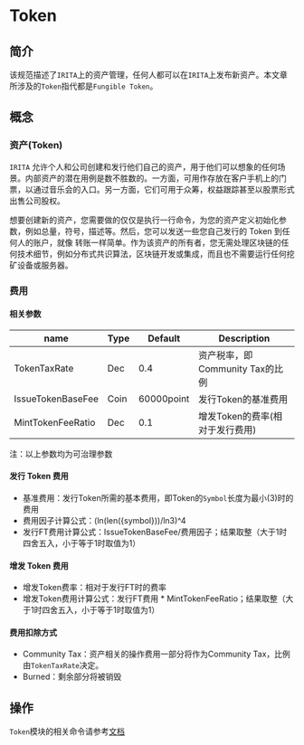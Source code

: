 # Token

## 简介

该规范描述了`IRITA`上的资产管理，任何人都可以在`IRITA`上发布新资产。本文章所涉及的`Token`指代都是`Fungible Token`。

## 概念

### 资产(Token)

`IRITA` 允许个人和公司创建和发行他们自己的资产，用于他们可以想象的任何场景。内部资产的潜在用例是数不胜数的。一方面，可用作存放在客户手机上的门票，以通过音乐会的入口。另一方面，它们可用于众筹，权益跟踪甚至以股票形式出售公司股权。

想要创建新的资产，您需要做的仅仅是执行一行命令，为您的资产定义初始化参数，例如总量，符号，描述等。然后，您可以发送一些您自己发行的 Token 到任何人的账户，就像 转账一样简单。作为该资产的所有者，您无需处理区块链的任何技术细节，例如分布式共识算法，区块链开发或集成，而且也不需要运行任何挖矿设备或服务器。

### 费用

#### 相关参数

| name              | Type | Default   | Description                     |
| ----------------- | ---- | --------- | ------------------------------- |
| TokenTaxRate      | Dec  | 0.4       | 资产税率，即Community Tax的比例 |
| IssueTokenBaseFee | Coin | 60000point | 发行Token的基准费用             |
| MintTokenFeeRatio | Dec  | 0.1       | 增发Token的费率(相对于发行费用) |

注：以上参数均为可治理参数

#### 发行 Token 费用

- 基准费用：发行Token所需的基本费用，即Token的`Symbol`长度为最小(3)时的费用
- 费用因子计算公式：(ln(len({symbol}))/ln3)^4
- 发行FT费用计算公式：IssueTokenBaseFee/费用因子；结果取整（大于1时四舍五入，小于等于1时取值为1）

#### 增发 Token 费用

- 增发Token费率：相对于发行FT时的费率
- 增发Token费用计算公式：发行FT费用 * MintTokenFeeRatio；结果取整（大于1时四舍五入，小于等于1时取值为1）

#### 费用扣除方式

- Community Tax：资产相关的操作费用一部分将作为Community Tax，比例由`TokenTaxRate`决定。
- Burned：剩余部分将被销毁

## 操作

`Token`模块的相关命令请参考[文档](../cli-client/token.md)
